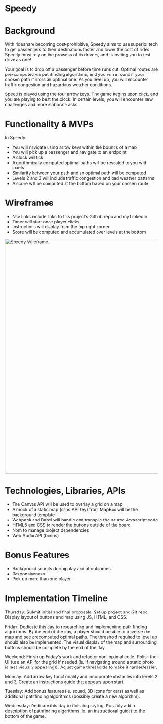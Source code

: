 
# Speedy

# Background

With rideshare becoming cost-prohibitive, Speedy aims to use superior tech to get passengers to their destinations faster and lower the cost of rides. Speedy must rely on the prowess of its drivers, and is inviting you to test drive as one! 

Your goal is to drop off a passenger before time runs out. Optimal routes are pre-computed via pathfinding algorithms, and you win a round if your chosen path mirrors an optimal one. As you level up, you will encounter traffic congestion and hazardous weather conditions. 

Speed is played using the four arrow keys. The game begins upon click, and you are playing to beat the clock. In certain levels, you will encounter new challenges and more elaborate asks. 

# Functionality & MVPs

In Speedy: 

- You will navigate using arrow keys within the bounds of a map
- You will pick up a passenger and navigate to an endpoint 
- A clock will tick 
- Algorithmically computed optimal paths will be revealed to you with labels 
- Similarity between your path and an optimal path will be computed
- Levels 2 and 3 will include traffic congestion and bad weather patterns
- A score will be computed at the bottom based on your chosen route 

# Wireframes

- Nav links include links to this project’s Github repo and my LinkedIn
- Timer will start once player clicks
- Instructions will display from the top right corner
- Score will be computed and accumulated over levels at the bottom 

<img width="772" alt="Speedy Wireframe" src="https://user-images.githubusercontent.com/78869659/136586023-271bc9ad-409b-4476-bbdd-134b996fc15c.png">

# Technologies, Libraries, APIs

- The Canvas API will be used to overlay a grid on a map
- A mock of a static map (sans API key) from MapBox will be the background template
- Webpack and Babel will bundle and transpile the source Javascript code
- HTML5 and CSS to render the buttons outside of the board
- Npm to manage project dependencies 
- Web Audio API (bonus)

# Bonus Features

- Background sounds during play and at outcomes
- Responsiveness 
- Pick up more than one player 

# Implementation Timeline

Thursday: Submit initial and final proposals. Set up project and Git repo. Display layout of buttons and map using JS, HTML, and CSS. 

Friday: Dedicate this day to researching and implementing path finding algorithms. By the end of the day, a player should be able to traverse the map and see precomputed optimal paths. The threshold required to level up should also be implemented. The visual display of the map and surrounding buttons should be complete by the end of the day. 

Weekend: Finish up Friday’s work and refactor non-optimal code. Polish the UI (use an API for the grid if needed (ie. if navigating around a static photo is less visually appealing)). Adjust game thresholds to make it harder/easier. 

Monday: Add arrow key functionality and incorporate obstacles into levels 2 and 3. Create an instructions guide that appears upon start. 

Tuesday: Add bonus features (ie. sound, 3D icons for cars) as well as additional pathfinding algorithms (possibly create a new algorithm). 

Wednesday: Dedicate this day to finishing styling. Possibly add a description of pathfinding algorithms (ie. an instructional guide) to the bottom of the game. 

